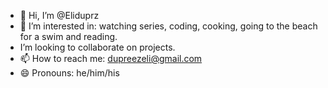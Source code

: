 - 👋 Hi, I’m @Eliduprz
- 👀 I’m interested in: watching series, coding, cooking, going to the beach for a swim and reading. 
-  I’m looking to collaborate on projects.
- 📫 How to reach me: dupreezeli@gmail.com
- 😄 Pronouns: he/him/his

